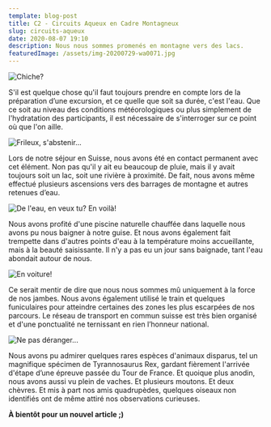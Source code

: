 ```yaml
---
template: blog-post
title: C2 - Circuits Aqueux en Cadre Montagneux
slug: circuits-aqueux
date: 2020-08-07 19:10
description: Nous nous sommes promenés en montagne vers des lacs.
featuredImage: /assets/img-20200729-wa0071.jpg
---
```

![](/assets/img-20200729-wa0049.jpg "Chiche?")

S'il est quelque chose qu'il faut toujours prendre en compte lors de la préparation d’une excursion, et ce quelle que soit sa durée, c'est l'eau. Que ce soit au niveau des conditions météorologiques ou plus simplement de l'hydratation des participants, il est nécessaire de s'interroger sur ce point où que l'on aille.

![](/assets/img-20200729-wa0021.jpg "Frileux, s'abstenir...")

Lors de notre séjour en Suisse, nous avons été en contact permanent avec cet élément. Non pas qu'il y ait eu beaucoup de pluie, mais il y avait toujours soit un lac, soit une rivière à proximité. De fait, nous avons même effectué plusieurs ascensions vers des barrages de montagne et autres retenues d’eau.

![](/assets/img-20200729-wa0072.jpg "De l'eau, en veux tu? En voilà!")

Nous avons profité d'une piscine naturelle chauffée dans laquelle nous avons pu nous baigner à notre guise. Et nous avons également fait trempette dans d'autres points d'eau à la température moins accueillante, mais à la beauté saisissante. Il n'y a pas eu un jour sans baignade, tant l'eau abondait autour de nous.

![](/assets/img-20200729-wa0040.jpg "En voiture!")

Ce serait mentir de dire que nous nous sommes mû uniquement à la force de nos jambes. Nous avons également utilisé le train et quelques funiculaires pour atteindre certaines des zones les plus escarpées de nos parcours. Le réseau de transport en commun suisse est très bien organisé et d'une ponctualité ne ternissant en rien l’honneur national.

![](/assets/img-20200729-wa0042.jpg "Ne pas déranger...")

Nous avons pu admirer quelques rares espèces d'animaux disparus, tel un magnifique spécimen de Tyrannosaurus Rex, gardant fièrement l'arrivée d'étape d’une épreuve passée du Tour de France. Et quoique plus anodin, nous avons aussi vu plein de vaches. Et plusieurs moutons. Et deux chèvres. Et mis à part nos amis quadrupèdes, quelques oiseaux non identifiés ont de même attiré nos observations curieuses.



**À bientôt pour un nouvel article ;)**